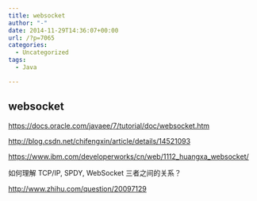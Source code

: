 ```yaml
---
title: websocket
author: "-"
date: 2014-11-29T14:36:07+00:00
url: /?p=7065
categories:
  - Uncategorized
tags:
  - Java

---
```

## websocket
https://docs.oracle.com/javaee/7/tutorial/doc/websocket.htm

http://blog.csdn.net/chifengxin/article/details/14521093

https://www.ibm.com/developerworks/cn/web/1112_huangxa_websocket/


如何理解 TCP/IP, SPDY, WebSocket 三者之间的关系？<i class="zu-edit-button-icon"></i>

http://www.zhihu.com/question/20097129